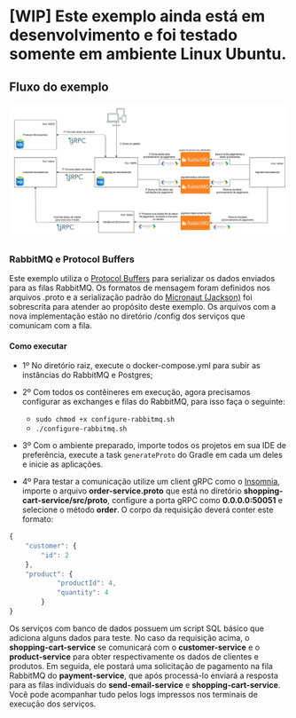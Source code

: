 # [WIP] Este exemplo ainda está em desenvolvimento e foi testado somente em ambiente Linux Ubuntu.

## Fluxo do exemplo

<img src="./img/grpc-microsservices-schema.png" alt="Schema"/>

### RabbitMQ e Protocol Buffers

Este exemplo utiliza o [Protocol Buffers](https://developers.google.com/protocol-buffers) para serializar os dados enviados para as filas RabbitMQ. Os formatos de mensagem foram definidos nos arquivos .proto e a serialização 
padrão do [Micronaut (Jackson)](https://micronaut-projects.github.io/micronaut-rabbitmq/latest/guide/#serdes) foi
sobrescrita para atender ao propósito deste exemplo. Os arquivos com a nova implementação estão no diretório /config dos serviços que comunicam com a fila.


#### Como executar

- 1º No diretório raiz, execute o docker-compose.yml para subir as instâncias do RabbitMQ e Postgres;

- 2º Com todos os contêineres em execução, agora precisamos configurar as exchanges e filas do RabbitMQ, para isso
faça o seguinte:
    - `sudo chmod +x configure-rabbitmq.sh`
    - `./configure-rabbitmq.sh`

- 3º Com o ambiente preparado, importe todos os projetos em sua IDE de preferência, execute a task `generateProto` do Gradle em cada um deles e inicie as aplicações.
- 4º Para testar a comunicação utilize um client gRPC como o [Insomnia](https://insomnia.rest/), importe o arquivo
**order-service.proto** que está no diretório **shopping-cart-service/src/proto**, configure a porta gRPC como
**0.0.0.0:50051** e selecione o método **order**. O corpo da requisição deverá conter este formato:
``` javascript
{
    "customer": {
	    "id": 2
	},
	"product": {
			"productId": 4,
			"quantity": 4
		}
}
```

Os serviços com banco de dados possuem um script SQL básico que adiciona alguns dados para teste. No caso da requisição acima, o **shopping-cart-service** se comunicará com o **customer-service** e o **product-service** para obter respectivamente os dados de clientes e produtos. Em seguida, ele postará uma solicitação de pagamento
na fila RabbitMQ do **payment-service**, que após processá-lo enviará a resposta para as filas individuais do
**send-email-service** e **shopping-cart-service**. Você pode acompanhar tudo pelos logs impressos nos terminais de
execução dos serviços.
